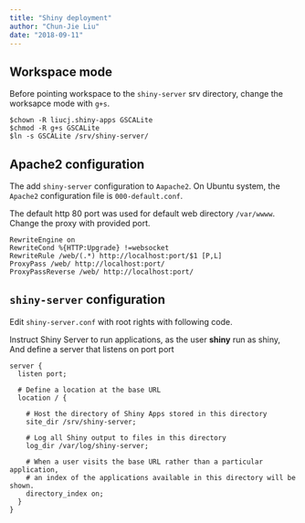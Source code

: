 ```yaml
---
title: "Shiny deployment"
author: "Chun-Jie Liu"
date: "2018-09-11"
---
```



## Workspace mode

Before pointing workspace to the `shiny-server` srv directory, change the worksapce mode with `g+s`.

```
$chown -R liucj.shiny-apps GSCALite
$chmod -R g+s GSCALite
$ln -s GSCALite /srv/shiny-server/
```

## Apache2 configuration

The add `shiny-server` configuration to `Aapache2`. On Ubuntu system, the `Apache2` configuration file is `000-default.conf`.

The default http 80 port was used for default web directory `/var/wwww`. Change the proxy with provided port.

```
RewriteEngine on
RewriteCond %{HTTP:Upgrade} !=websocket
RewriteRule /web/(.*) http://localhost:port/$1 [P,L]
ProxyPass /web/ http://localhost:port/
ProxyPassReverse /web/ http://localhost:port/
```

## `shiny-server` configuration

Edit `shiny-server.conf` with root rights with following code.

Instruct Shiny Server to run applications, as the user **shiny** run as shiny, And define a server that listens on port port

```
server {
  listen port;

  # Define a location at the base URL
  location / {

    # Host the directory of Shiny Apps stored in this directory
    site_dir /srv/shiny-server;

    # Log all Shiny output to files in this directory
    log_dir /var/log/shiny-server;

    # When a user visits the base URL rather than a particular application,
    # an index of the applications available in this directory will be shown.
    directory_index on;
  }
}
```
